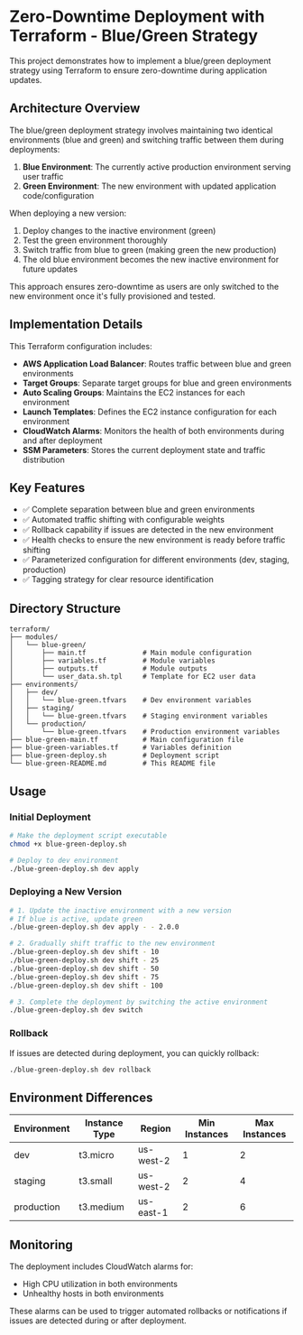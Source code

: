 # Zero-Downtime Deployment with Terraform - Blue/Green Strategy

This project demonstrates how to implement a blue/green deployment strategy using Terraform to ensure zero-downtime during application updates.

## Architecture Overview

The blue/green deployment strategy involves maintaining two identical environments (blue and green) and switching traffic between them during deployments:

1. **Blue Environment**: The currently active production environment serving user traffic
2. **Green Environment**: The new environment with updated application code/configuration

When deploying a new version:
1. Deploy changes to the inactive environment (green)
2. Test the green environment thoroughly
3. Switch traffic from blue to green (making green the new production)
4. The old blue environment becomes the new inactive environment for future updates

This approach ensures zero-downtime as users are only switched to the new environment once it's fully provisioned and tested.

## Implementation Details

This Terraform configuration includes:

- **AWS Application Load Balancer**: Routes traffic between blue and green environments
- **Target Groups**: Separate target groups for blue and green environments
- **Auto Scaling Groups**: Maintains the EC2 instances for each environment
- **Launch Templates**: Defines the EC2 instance configuration for each environment
- **CloudWatch Alarms**: Monitors the health of both environments during and after deployment
- **SSM Parameters**: Stores the current deployment state and traffic distribution

## Key Features

- ✅ Complete separation between blue and green environments
- ✅ Automated traffic shifting with configurable weights
- ✅ Rollback capability if issues are detected in the new environment
- ✅ Health checks to ensure the new environment is ready before traffic shifting
- ✅ Parameterized configuration for different environments (dev, staging, production)
- ✅ Tagging strategy for clear resource identification

## Directory Structure

```
terraform/
├── modules/
│   └── blue-green/
│       ├── main.tf              # Main module configuration
│       ├── variables.tf         # Module variables
│       ├── outputs.tf           # Module outputs
│       └── user_data.sh.tpl     # Template for EC2 user data
├── environments/
│   ├── dev/
│   │   └── blue-green.tfvars    # Dev environment variables
│   ├── staging/
│   │   └── blue-green.tfvars    # Staging environment variables
│   └── production/
│       └── blue-green.tfvars    # Production environment variables
├── blue-green-main.tf           # Main configuration file
├── blue-green-variables.tf      # Variables definition
├── blue-green-deploy.sh         # Deployment script
└── blue-green-README.md         # This README file
```

## Usage

### Initial Deployment

```bash
# Make the deployment script executable
chmod +x blue-green-deploy.sh

# Deploy to dev environment
./blue-green-deploy.sh dev apply
```

### Deploying a New Version

```bash
# 1. Update the inactive environment with a new version
# If blue is active, update green
./blue-green-deploy.sh dev apply - - 2.0.0

# 2. Gradually shift traffic to the new environment
./blue-green-deploy.sh dev shift - 10
./blue-green-deploy.sh dev shift - 25
./blue-green-deploy.sh dev shift - 50
./blue-green-deploy.sh dev shift - 75
./blue-green-deploy.sh dev shift - 100

# 3. Complete the deployment by switching the active environment
./blue-green-deploy.sh dev switch
```

### Rollback

If issues are detected during deployment, you can quickly rollback:

```bash
./blue-green-deploy.sh dev rollback
```

## Environment Differences

| Environment | Instance Type | Region    | Min Instances | Max Instances |
|-------------|---------------|-----------|--------------|---------------|
| dev         | t3.micro      | us-west-2 | 1            | 2             |
| staging     | t3.small      | us-west-2 | 2            | 4             |
| production  | t3.medium     | us-east-1 | 2            | 6             |

## Monitoring

The deployment includes CloudWatch alarms for:
- High CPU utilization in both environments
- Unhealthy hosts in both environments

These alarms can be used to trigger automated rollbacks or notifications if issues are detected during or after deployment.
